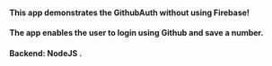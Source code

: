 #### This app demonstrates the GithubAuth without using Firebase! 
#### The app enables the user to login using Github and save a number. 
#### Backend: NodeJS . 
